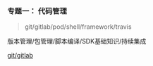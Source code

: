 
### 专题一： 代码管理

> git/gitlab/pod/shell/framework/travis

版本管理/包管理/脚本编译/SDK基础知识/持续集成

[git/gitlab](file://../git/git_basic.md)
